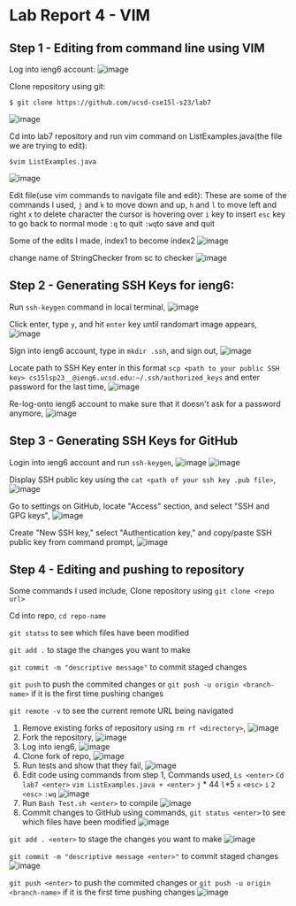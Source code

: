 # Lab Report 4 - VIM 

## Step 1 - Editing from command line using VIM

Log into ieng6 account:
![image](https://github.com/chrissngn/cse15l-lab-reports/assets/123513732/b6b28c55-e094-49ba-89b6-4afe1273da50)

Clone repository using git:
```
$ git clone https://github.com/ucsd-cse15l-s23/lab7
```
![image](https://github.com/chrissngn/cse15l-lab-reports/assets/123513732/3cd7d7e5-203f-4058-8763-4e0c1de5984b)

Cd into lab7 repository and run vim command on ListExamples.java(the file we are trying to edit):
```
$vim ListExamples.java
```
![image](https://github.com/chrissngn/cse15l-lab-reports/assets/123513732/0fd296df-178d-4084-8cb9-812c21490321)

Edit file(use vim commands to navigate file and edit):
These are some of the commands I used,
`j` and `k` to move down and up, `h` and `l` to move left and right
`x` to delete character the cursor is hovering over
`i` key to insert
`esc` key to go back to normal mode
`:q` to quit
`:wq`to save and quit

Some of the edits I made, 
index1 to become index2
![image](https://github.com/chrissngn/cse15l-lab-reports/assets/123513732/57531971-377d-4e55-861d-5f5348aeb77d)

change name of StringChecker from sc to checker
![image](https://github.com/chrissngn/cse15l-lab-reports/assets/123513732/1a683445-2b9b-45dc-bf2e-0a2dbc2def3b)

## Step 2 - Generating SSH Keys for ieng6:
Run `ssh-keygen` command in local terminal,
![image](https://github.com/chrissngn/cse15l-lab-reports/assets/123513732/4d3650de-cbf8-4540-99b9-6ebce8d3e802)

Click enter, type `y`, and hit `enter` key until randomart image appears,
![image](https://github.com/chrissngn/cse15l-lab-reports/assets/123513732/28d4e98b-958a-449d-b06b-a94c449197bc)

Sign into ieng6 account, type in `mkdir .ssh`, and sign out,
![image](https://github.com/chrissngn/cse15l-lab-reports/assets/123513732/b26c0ede-e15c-4e10-ba59-c84bf3798686)

Locate path to SSH Key enter in this format `scp <path to your public SSH key> cs15lsp23__@ieng6.ucsd.edu:~/.ssh/authorized_keys` and enter password for the last time,
![image](https://github.com/chrissngn/cse15l-lab-reports/assets/123513732/45478fe2-8076-44af-ab69-be8dba442c44)

Re-log-onto ieng6 account to make sure that it doesn't ask for a password anymore,
![image](https://github.com/chrissngn/cse15l-lab-reports/assets/123513732/1f1b3e12-35cc-478c-944c-003bbe086a9f)

## Step 3 - Generating SSH Keys for GitHub
Login into ieng6 account and run `ssh-keygen`,
![image](https://github.com/chrissngn/cse15l-lab-reports/assets/123513732/877b9053-ddf7-4da5-91b2-81576f259a08)
![image](https://github.com/chrissngn/cse15l-lab-reports/assets/123513732/18dea1c1-a840-41ef-9067-a32c0550bce5)

Display SSH public key using the `cat <path of your ssh key .pub file>`,
![image](https://github.com/chrissngn/cse15l-lab-reports/assets/123513732/f811e221-a91f-4e66-8df5-c39cb3f78cbe)

Go to settings on GitHub, locate "Access" section, and select "SSH and GPG keys",
![image](https://github.com/chrissngn/cse15l-lab-reports/assets/123513732/e38d7a3d-4402-48cd-996b-ce9d44d6bed0)

Create "New SSH key," select "Authentication key," and copy/paste SSH public key from command prompt,
![image](https://github.com/chrissngn/cse15l-lab-reports/assets/123513732/e1e5c410-70ee-4386-8f49-191050ca4bda)

## Step 4 - Editing and pushing to repository

Some commands I used include,
Clone repository using `git clone <repo url>`

Cd into repo, `cd repo-name`

`git status` to see which files have been modified

`git add .` to stage the changes you want to make

`git commit -m "descriptive message"` to commit staged changes

`git push` to push the commited changes or `git push -u origin <branch-name>` if it is the first time pushing changes

`git remote -v` to see the current remote URL being navigated

1. Remove existing forks of repository using `rm rf <directory>`,
![image](https://github.com/chrissngn/cse15l-lab-reports/assets/123513732/dac05601-2394-4755-aaca-d9a417e39fe4)
2. Fork the repository,
![image](https://github.com/chrissngn/cse15l-lab-reports/assets/123513732/5dd96cf1-a933-46e6-885b-140bedefdc08)
3. Log into ieng6,
![image](https://github.com/chrissngn/cse15l-lab-reports/assets/123513732/bdbedecb-83e2-4de3-9467-79340966dd7f)
4. Clone fork of repo,
![image](https://github.com/chrissngn/cse15l-lab-reports/assets/123513732/7ffbfe39-fc15-4288-a4a3-5a4c9d952d7b)
5. Run tests and show that they fail,
![image](https://github.com/chrissngn/cse15l-lab-reports/assets/123513732/97477aaf-077f-40d9-a50d-bb0b6659daad)
6. Edit code using commands from step 1,
Commands used,
`Ls <enter>`
`Cd lab7 <enter>`
`vim ListExamples.java + <enter>`
`j` * 44
`l`*5
`x`
`<esc>`
`i`
`2`
`<esc>`
`:wq`
![image](https://github.com/chrissngn/cse15l-lab-reports/assets/123513732/f26fbbf7-5742-4fa2-85c6-bd522b499808)
8. Run `Bash Test.sh <enter>`  to compile
![image](https://github.com/chrissngn/cse15l-lab-reports/assets/123513732/0db4ac5d-dc96-4167-b866-23a0df0043a2)
9. Commit changes to GitHub using commands,
`git status <enter>` to see which files have been modified
![image](https://github.com/chrissngn/cse15l-lab-reports/assets/123513732/697d1f25-fca1-42da-89cd-92914b8baf99)

`git add . <enter>` to stage the changes you want to make
![image](https://github.com/chrissngn/cse15l-lab-reports/assets/123513732/688ef50b-a8ab-4324-b04f-f1ef2f1e362a)

`git commit -m "descriptive message <enter>"` to commit staged changes
![image](https://github.com/chrissngn/cse15l-lab-reports/assets/123513732/dedd028f-202f-4e95-8e5f-84e382c5dd7c)

`git push <enter>` to push the commited changes or `git push -u origin <branch-name>` if it is the first time pushing changes
![image](https://github.com/chrissngn/cse15l-lab-reports/assets/123513732/da71b200-1ab6-42df-a77c-b3b40d594282)

